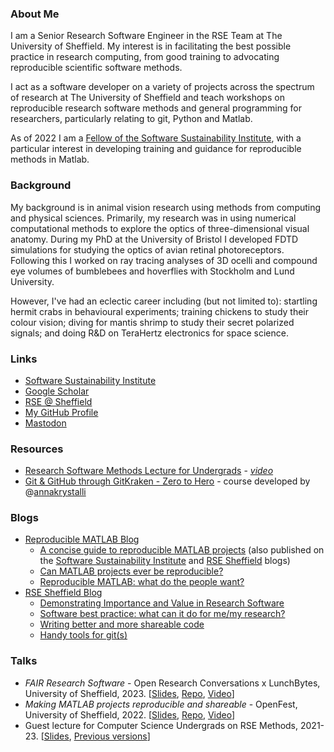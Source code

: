 ### About Me
I am a Senior Research Software Engineer in the RSE Team at The University of Sheffield. 
My interest is in facilitating the best possible practice in research computing, from good training to advocating reproducible scientific software methods.

I act as a software developer on a variety of projects across the spectrum of research at The University of Sheffield and teach workshops on reproducible research software methods and general programming for researchers, particularly relating to git, Python and Matlab.

As of 2022 I am a [Fellow of the Software Sustainability Institute](https://software.ac.uk/about/fellows/david-wilby), with a particular interest in developing training and guidance for reproducible methods in Matlab.

### Background
My background is in animal vision research using methods from computing and physical sciences. Primarily, my 
research was in using numerical computational methods to explore the optics of three-dimensional visual 
anatomy. During my PhD  at the University of Bristol I developed FDTD simulations for studying the optics 
of avian retinal photoreceptors. Following this I worked on ray tracing analyses of 3D ocelli and compound eye 
volumes of bumblebees and hoverflies with Stockholm and Lund University.

However, I've had an eclectic career including (but not limited to): startling hermit crabs in behavioural 
experiments; training chickens to study their colour vision; diving for mantis shrimp to study their secret 
polarized signals; and doing R&D on TeraHertz electronics for space science.

### Links
* [Software Sustainability Institute](https://software.ac.uk/about/fellows/david-wilby)
* [Google Scholar](http://bit.ly/wilbyScholar)
* [RSE @ Sheffield](https://rse.shef.ac.uk)
* [My GitHub Profile](https://github.com/davidwilby)
* <a rel="me" href="https://fosstodon.org/@davidwilby">Mastodon</a>

### Resources
* [Research Software Methods Lecture for Undergrads](https://github.com/davidwilby/ResearchSoftwareMethods) - [*video*](https://rse.shef.ac.uk/blog/2021-05-25-methods-ug-talk/)
* [Git & GitHub through GitKraken - Zero to Hero](https://github.com/RSE-Sheffield/git-github-zero-to-hero) - course developed by @[annakrystalli](https://github.com/annakrystalli/)

### Blogs

+ [Reproducible MATLAB Blog](https://reproduciblematlab.github.io/blog/)
  + [A concise guide to reproducible MATLAB projects](https://reproduciblematlab.github.io/blog/posts/2022-concise-guide/) (also published on the [Software Sustainability Institute](https://software.ac.uk/blog/2022-07-06-concise-guide-reproducible-matlab-projects) and [RSE Sheffield](https://rse.shef.ac.uk/blog/2022-05-05-concise-guide-to-reproducible-matlab/) blogs)
  + [Can MATLAB projects ever be reproducible?](https://reproduciblematlab.github.io/blog/posts/2023-07-10-can-matlab-be-reproducible/)
  + [Reproducible MATLAB: what do the people want?](https://reproduciblematlab.github.io/blog/posts/2023-05-02-survey/)
+ [RSE Sheffield Blog](https://rse.shef.ac.uk/blog/)
  + [Demonstrating Importance and Value in Research Software](https://rse.shef.ac.uk/blog/2022-10-13-quality-value-research-software/)
  + [Software best practice: what can it do for me/my research?](https://rse.shef.ac.uk/blog/2019-best-practice/)
  + [Writing better and more shareable code](https://rse.shef.ac.uk/blog/2022-10-20-better-code/)
  + [Handy tools for git(s)](https://rse.shef.ac.uk/blog/2022-08-18-git-tools/)


### Talks

+ *FAIR Research Software* - Open Research Conversations x LunchBytes, University of Sheffield, 2023. [[Slides](https://davidwilby.dev/opensourcefair4rs), [Repo](https://github.com/davidwilby/opensourcefair4rs), [Video](https://doi.org/10.15131/shef.data.24756393.v1)]
+ *Making MATLAB projects reproducible and shareable* - OpenFest, University of Sheffield, 2022. [[Slides](https://www.davidwilby.dev/reproducible_matlab/openfest2022/#/title-slide), [Repo](https://github.com/davidwilby/reproducible_matlab), [Video](https://figshare.shef.ac.uk/articles/media/Open_Research_in_Practice_2_OpenFest_session_recording_/21286449)]
+ Guest lecture for Computer Science Undergrads on RSE Methods, 2021-23. [[Slides](https://www.davidwilby.dev/ResearchSoftwareMethods/#/title-slide), [Previous versions](https://github.com/davidwilby/ResearchSoftwareMethods/releases)]
